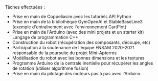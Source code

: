 Tâches effectuées :

- Prise en main de Coppeliasim avec les tutoriels
API Python
- Prise en main de la bibliothèque GymOpenAI et StableBaseLine3
(exemple d'entraînement avec l'environnement CartPlot)
- Prise en main de l'Arduino (avec des mini projets et un starter kit)
Langage de programmation C++
- Construction du robot (récupération des composants, découpe, etc)
- Participation à la soutenance de l'équipe ENSAM 2020-2021 responsable de la poursuite du projet Mini-Apterros
- Modélisation du robot avec les bonnes dimensions et les textures
- Programme Arduino de la centrale inertielle pour récupérer les angles de rotation (utiliser algorithme fusion)
- Prise en main du pilotage des moteurs pas à pas avec l'Arduino
